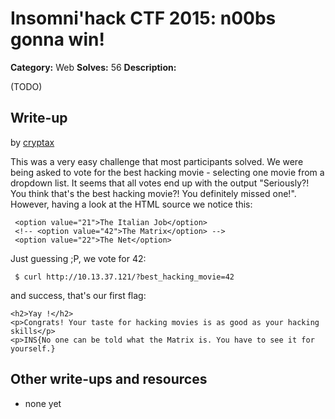 # Insomni'hack CTF 2015: n00bs gonna win!

**Category:** Web
**Solves:** 56
**Description:** 

(TODO)

## Write-up

by [cryptax](https://github.com/cryptax)

This was a very easy challenge that most participants solved. We were being
asked to vote for the best hacking movie - selecting one movie from a
dropdown list. It seems that all votes end up with the output "Seriously?!
You think that's the best hacking movie?! You definitely missed one!".
However, having a look at the HTML source we notice this:

	 <option value="21">The Italian Job</option>
	 <!-- <option value="42">The Matrix</option> -->
	 <option value="22">The Net</option>

Just guessing ;P, we vote for 42:

     $ curl http://10.13.37.121/?best_hacking_movie=42

and success, that's our first flag:

    <h2>Yay !</h2>
    <p>Congrats! Your taste for hacking movies is as good as your hacking skills</p>
    <p>INS{No one can be told what the Matrix is. You have to see it for yourself.}


## Other write-ups and resources

* none yet